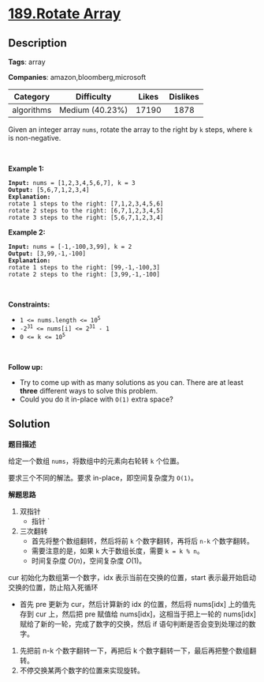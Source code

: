 # [189.Rotate Array](https://leetcode.com/problems/rotate-array/description/)

## Description

**Tags**: array

**Companies**: amazon,bloomberg,microsoft

|  Category  |   Difficulty    | Likes | Dislikes |
| :--------: | :-------------: | :---: | :------: |
| algorithms | Medium (40.23%) | 17190 |   1878   |

<p>Given an integer array <code>nums</code>, rotate the array to the right by <code>k</code> steps, where <code>k</code> is non-negative.</p>
<p>&nbsp;</p>
<p><strong class="example">Example 1:</strong></p>
<pre><code><strong>Input:</strong> nums = [1,2,3,4,5,6,7], k = 3
<strong>Output:</strong> [5,6,7,1,2,3,4]
<strong>Explanation:</strong>
rotate 1 steps to the right: [7,1,2,3,4,5,6]
rotate 2 steps to the right: [6,7,1,2,3,4,5]
rotate 3 steps to the right: [5,6,7,1,2,3,4]</code></pre>
<p><strong class="example">Example 2:</strong></p>
<pre><code><strong>Input:</strong> nums = [-1,-100,3,99], k = 2
<strong>Output:</strong> [3,99,-1,-100]
<strong>Explanation:</strong>
rotate 1 steps to the right: [99,-1,-100,3]
rotate 2 steps to the right: [3,99,-1,-100]</code></pre>
<p>&nbsp;</p>
<p><strong>Constraints:</strong></p>
<ul>
  <li><code>1 &lt;= nums.length &lt;= 10<sup>5</sup></code></li>
  <li><code>-2<sup>31</sup> &lt;= nums[i] &lt;= 2<sup>31</sup> - 1</code></li>
  <li><code>0 &lt;= k &lt;= 10<sup>5</sup></code></li>
</ul>
<p>&nbsp;</p>
<p><strong>Follow up:</strong></p>
<ul>
  <li>Try to come up with as many solutions as you can. There are at least <strong>three</strong> different ways to solve this problem.</li>
  <li>Could you do it in-place with <code>O(1)</code> extra space?</li>
</ul>

## Solution

**题目描述**

给定一个数组 `nums`，将数组中的元素向右轮转 `k` 个位置。

要求三个不同的解法。要求 in-place，即空间复杂度为 `O(1)`。

**解题思路**

1. 双指针
   - 指针 `
2. 三次翻转
   - 首先将整个数组翻转，然后将前 `k` 个数字翻转，再将后 `n-k` 个数字翻转。
   - 需要注意的是，如果 `k` 大于数组长度，需要 `k = k % n`。
   - 时间复杂度 $O(n)$，空间复杂度 $O(1)$。



cur 初始化为数组第一个数字，idx 表示当前在交换的位置，start 表示最开始启动交换的位置，防止陷入死循环
   - 首先 pre 更新为 cur，然后计算新的 idx 的位置，然后将 nums[idx] 上的值先存到 cur 上，然后把 pre 赋值给 nums[idx]，这相当于把上一轮的 nums[idx] 赋给了新的一轮，完成了数字的交换，然后 if 语句判断是否会变到处理过的数字。
1. 先把前 n-k 个数字翻转一下，再把后 k 个数字翻转一下，最后再把整个数组翻转。
2. 不停交换某两个数字的位置来实现旋转。

